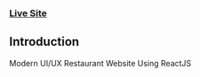 ### [Live Site](https://github.com/Mr-Pratham/Restaurants-Website/deployments/github-pages)


## Introduction
Modern UI/UX Restaurant Website Using ReactJS
